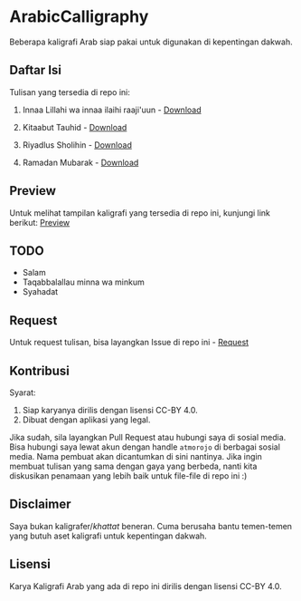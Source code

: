 # ArabicCalligraphy
Beberapa kaligrafi Arab siap pakai untuk digunakan di kepentingan dakwah.

## Daftar Isi
Tulisan yang tersedia di repo ini:
1. Innaa Lillahi wa innaa ilaihi raaji'uun - [Download](https://raw.githubusercontent.com/atmorojo/ArabicCalligraphy/main/Innaa-Lillah_CC-BY-4.svg)

2. Kitaabut Tauhid - [Download](https://raw.githubusercontent.com/atmorojo/ArabicCalligraphy/main/Kitabut-Tauhid_CC-BY-4.svg)

3. Riyadlus Sholihin - [Download](https://raw.githubusercontent.com/atmorojo/ArabicCalligraphy/main/Riyadlush-shalihin_CC-BY-4.svg)

4. Ramadan Mubarak - [Download](https://raw.githubusercontent.com/atmorojo/ArabicCalligraphy/main/Ramadan-Mubarak_CC-BY-4.svg)

## Preview
Untuk melihat tampilan kaligrafi yang tersedia di repo ini, kunjungi link
berikut: [Preview](https://github.com/atmorojo/ArabicCalligraphy/blob/main/PREVIEW.md)

## TODO
- Salam
- Taqabbalallau minna wa minkum 
- Syahadat

## Request
Untuk request tulisan, bisa layangkan Issue di repo ini - [Request](https://github.com/atmorojo/ArabicCalligraphy/issues/new)

## Kontribusi
Syarat:
1. Siap karyanya dirilis dengan lisensi CC-BY 4.0.
2. Dibuat dengan aplikasi yang legal.

Jika sudah, sila layangkan Pull Request atau hubungi saya di sosial media. Bisa hubungi saya lewat akun dengan handle `atmorojo` di berbagai sosial media. Nama pembuat akan dicantumkan di sini nantinya. Jika ingin membuat tulisan yang sama dengan gaya yang berbeda, nanti kita diskusikan penamaan yang lebih baik untuk file-file di repo ini :)

## Disclaimer
Saya bukan kaligrafer/_khattat_ beneran. Cuma berusaha bantu temen-temen yang
butuh aset kaligrafi untuk kepentingan dakwah.

## Lisensi
Karya Kaligrafi Arab yang ada di repo ini dirilis dengan lisensi CC-BY 4.0.
